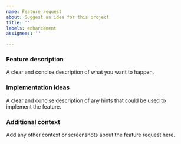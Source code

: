 ```yaml
---
name: Feature request
about: Suggest an idea for this project
title: ''
labels: enhancement
assignees: ''

---
```


### Feature description
A clear and concise description of what you want to happen.

### Implementation ideas
A clear and concise description of any hints that could be used to implement the feature.

### Additional context
Add any other context or screenshots about the feature request here.
